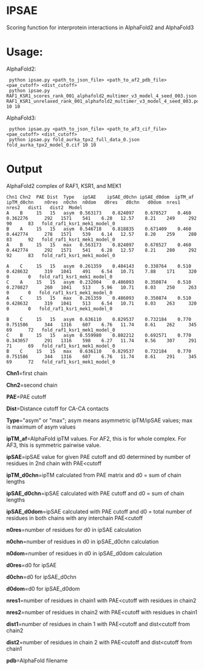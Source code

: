 # IPSAE
Scoring function for interprotein interactions in AlphaFold2 and AlphaFold3

# Usage:                                                                                                                                                                                                     
AlphaFold2:

     python ipsae.py <path_to_json_file> <path_to_af2_pdb_file> <pae_cutoff> <dist_cutoff>   
     python ipsae.py RAF1_KSR1_scores_rank_001_alphafold2_multimer_v3_model_4_seed_003.json RAF1_KSR1_unrelaxed_rank_001_alphafold2_multimer_v3_model_4_seed_003.pdb 10 10

AlphaFold3:

     python ipsae.py <path_to_json_file> <path_to_af3_cif_file> <pae_cutoff> <dist_cutoff>                    
     python ipsae.py fold_aurka_tpx2_full_data_0.json fold_aurka_tpx2_model_0.cif 10 10

# Output

AlphaFold2 complex of RAF1, KSR1, and MEK1

    Chn1 Chn2  PAE Dist  Type   ipSAE    ipSAE_d0chn ipSAE_d0dom  ipTM_af  ipTM_d0chn    n0res  n0chn  n0dom   d0res   d0chn   d0dom  nres1   nres2   dist1   dist2  Model
    A    B     15   15   asym  0.563173    0.824097    0.678527    0.460    0.362276      292   1571    541    6.28   12.57    8.21    249     292      90      83   fold_raf1_ksr1_mek1_model_0
    B    A     15   15   asym  0.546718    0.818835    0.671409    0.460    0.442774      278   1571    539    6.14   12.57    8.20    259     280      83      92   fold_raf1_ksr1_mek1_model_0
    A    B     15   15   max   0.563173    0.824097    0.678527    0.460    0.442774      292   1571    541    6.28   12.57    8.21    280     292      92      83   fold_raf1_ksr1_mek1_model_0

    A    C     15   15   asym  0.261359    0.484143    0.338764    0.510    0.428632      319   1041    491    6.54   10.71    7.88    171     320       0       0   fold_raf1_ksr1_mek1_model_0
    C    A     15   15   asym  0.232004    0.486093    0.350874    0.510    0.270827      260   1041    513    5.96   10.71    8.03    250     263       0       0   fold_raf1_ksr1_mek1_model_0
    A    C     15   15   max   0.261359    0.486093    0.350874    0.510    0.428632      319   1041    513    6.54   10.71    8.03    263     320       0       0   fold_raf1_ksr1_mek1_model_0

    B    C     15   15   asym  0.636110    0.829537    0.732184    0.770    0.751586      344   1316    607    6.76   11.74    8.61    262     345      69      72   fold_raf1_ksr1_mek1_model_0
    C    B     15   15   asym  0.559980    0.802212    0.692571    0.770    0.343057      291   1316    598    6.27   11.74    8.56    307     291      71      69   fold_raf1_ksr1_mek1_model_0
    B    C     15   15   max   0.636110    0.829537    0.732184    0.770    0.751586      344   1316    607    6.76   11.74    8.61    291     345      69      72   fold_raf1_ksr1_mek1_model_0




**Chn1**=first chain

**Chn2**=second chain

**PAE**=PAE cutoff

**Dist**=Distance cutoff for CA-CA contacts

**Type**="asym" or "max"; asym means asymmetric ipTM/ipSAE values; max is maximum of asym values

**ipTM_af**=AlphaFold ipTM values. For AF2, this is for whole complex. For AF3, this is symmetric pairwise value.   

**ipSAE**=ipSAE value for given PAE cutoff and d0 determined by number of residues in 2nd chain with PAE<cutoff 

**ipTM_d0chn**=ipTM calculated from PAE matrix and d0 = sum of chain lengths 

**ipSAE_d0chn**=ipSAE calculated with PAE cutoff and d0 = sum of chain lengths

**ipSAE_d0dom**=ipSAE calculated with PAE cutoff and d0 = total number of residues in both chains with any interchain PAE<cutoff

**n0res**=number of residues for d0 in ipSAE calculation

**n0chn**=number of residues in d0 in ipSAE_d0chn calculation

**n0dom**=number of residues in d0 in ipSAE_d0dom calculation

**d0res**=d0 for ipSAE

**d0chn**=d0 for ipSAE_d0chn

**d0dom**=d0 for ipSAE_d0dom

**nres1**=number of residues in chain1 with PAE<cutoff with residues in chain2

**nres2**=number of residues in chain2 with PAE<cutoff with residues in chain1

**dist1**=number of residues in chain 1 with PAE<cutoff and dist<cutoff from chain2

**dist2**=number of residues in chain 2 with PAE<cutoff and dist<cutoff from chain1

**pdb**=AlphaFold filename


